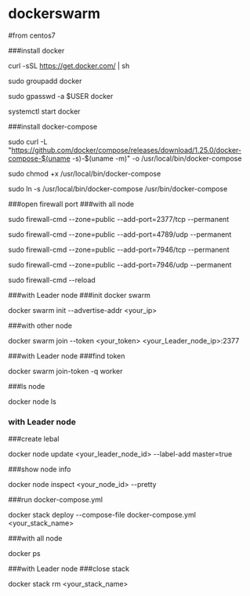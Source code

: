 # dockerswarm
#from centos7

###install docker

curl -sSL https://get.docker.com/ | sh 

sudo groupadd docker

sudo gpasswd -a $USER docker

systemctl start docker

###install docker-compose

sudo curl -L "https://github.com/docker/compose/releases/download/1.25.0/docker-compose-$(uname -s)-$(uname -m)" -o /usr/local/bin/docker-compose

sudo chmod +x /usr/local/bin/docker-compose

sudo ln -s /usr/local/bin/docker-compose /usr/bin/docker-compose

###open firewall port
###with all node

sudo firewall-cmd --zone=public --add-port=2377/tcp --permanent

sudo firewall-cmd --zone=public --add-port=4789/udp --permanent

sudo firewall-cmd --zone=public --add-port=7946/tcp --permanent

sudo firewall-cmd --zone=public --add-port=7946/udp --permanent

sudo firewall-cmd --reload

###with Leader node
###init docker swarm

docker swarm init --advertise-addr <your_ip>

###with other node

docker swarm join --token <your_token> <your_Leader_node_ip>:2377

###with Leader node
###find token

docker swarm join-token -q worker

###ls node

docker node ls

### with Leader node
###create lebal

docker node update <your_leader_node_id> --label-add master=true

###show node info

docker node inspect <your_node_id> --pretty

###run docker-compose.yml

docker stack deploy --compose-file docker-compose.yml <your_stack_name>

###with all node

docker ps

###with Leader node
###close stack

docker stack rm <your_stack_name>
